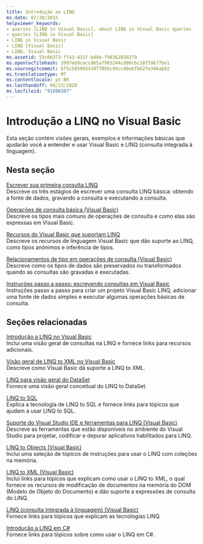 ```yaml
---
title: Introdução ao LINQ
ms.date: 07/20/2015
helpviewer_keywords:
- queries [LINQ in Visual Basic], about LINQ in Visual Basic queries
- queries [LINQ in Visual Basic]
- LINQ in Visual Basic
- LINQ [Visual Basic]
- LINQ, Visual Basic
ms.assetid: 53c66373-ff43-431f-b4bb-f98362830279
ms.openlocfilehash: 2097eb9caccd65a7983244cd06cbc18759677be1
ms.sourcegitcommit: bf5c5850654187705bc94cc40ebfb62fe346ab02
ms.translationtype: MT
ms.contentlocale: pt-BR
ms.lasthandoff: 09/23/2020
ms.locfileid: "91090307"
---
```

# <a name="getting-started-with-linq-in-visual-basic"></a>Introdução a LINQ no Visual Basic

Esta seção contém visões gerais, exemplos e informações básicas que ajudarão você a entender e usar Visual Basic e LINQ (consulta integrada à linguagem).  
  
## <a name="in-this-section"></a>Nesta seção  

 [Escrever sua primeira consulta LINQ](writing-your-first-linq-query.md)  
 Descreve os três estágios de escrever uma consulta LINQ básica: obtendo a fonte de dados, gravando a consulta e executando a consulta.  
  
 [Operações de consulta básica (Visual Basic)](basic-query-operations.md)  
 Descreve os tipos mais comuns de operações de consulta e como elas são expressas em Visual Basic.  
  
 [Recursos do Visual Basic que suportam LINQ](features-that-support-linq.md)  
 Descreve os recursos de linguagem Visual Basic que dão suporte ao LINQ, como tipos anônimos e inferência de tipos.  
  
 [Relacionamentos de tipo em operações de consulta (Visual Basic)](type-relationships-in-query-operations.md)  
 Descreve como os tipos de dados são preservados ou transformados quando as consultas são gravadas e executadas.  
  
 [Instruções passo a passo: escrevendo consultas em Visual Basic](walkthrough-writing-queries.md)  
 Instruções passo a passo para criar um projeto Visual Basic LINQ, adicionar uma fonte de dados simples e executar algumas operações básicas de consulta.  
  
## <a name="related-sections"></a>Seções relacionadas  

 [Introdução a LINQ no Visual Basic](../../language-features/linq/introduction-to-linq.md)  
 Inclui uma visão geral de consultas na LINQ e fornece links para recursos adicionais.  
  
 [Visão geral de LINQ to XML no Visual Basic](../../language-features/xml/overview-of-linq-to-xml.md)  
 Descreve como Visual Basic dá suporte a LINQ to XML.  
  
 [LINQ para visão geral do DataSet](../../../../framework/data/adonet/linq-to-dataset-overview.md)  
 Fornece uma visão geral conceitual do LINQ to DataSet.  
  
 [LINQ to SQL](../../../../framework/data/adonet/sql/linq/index.md)  
 Explica a tecnologia de LINQ to SQL e fornece links para tópicos que ajudam a usar LINQ to SQL.  
  
 [Suporte do Visual Studio IDE e ferramentas para LINQ (Visual Basic)](visual-studio-ide-and-tools-support-for-linq.md)  
 Descreve as ferramentas que estão disponíveis no ambiente do Visual Studio para projetar, codificar e depurar aplicativos habilitados para LINQ.  
  
 [LINQ to Objects (Visual Basic)](linq-to-objects.md)  
 Inclui uma seleção de tópicos de instruções para usar o LINQ com coleções na memória.  
  
 [LINQ to XML (Visual Basic)](../../../../standard/linq/linq-xml-overview.md)  
 Inclui links para tópicos que explicam como usar o LINQ to XML, o qual fornece os recursos de modificação de documentos na memória do DOM (Modelo de Objeto do Documento) e dão suporte a expressões de consulta do LINQ.  
  
 [LINQ (consulta integrada à linguagem) (Visual Basic)](index.md)  
 Fornece links para tópicos que explicam as tecnologias LINQ.  
  
 [Introdução a LINQ em C#](../../../../csharp/programming-guide/concepts/linq/index.md)  
 Fornece links para tópicos sobre como usar o LINQ em C#.
